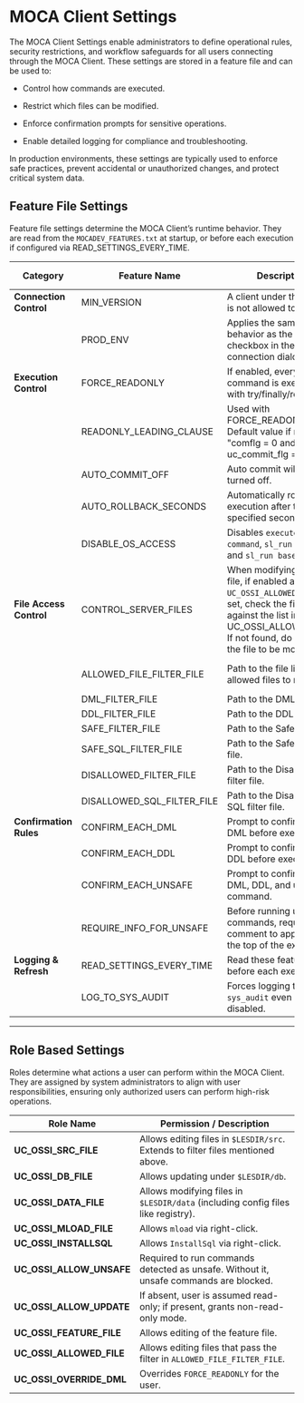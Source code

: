 # MOCA Client Settings
The MOCA Client Settings enable administrators to define operational rules, security restrictions, and workflow safeguards for all users connecting through the MOCA Client.
These settings are stored in a feature file and can be used to:

- Control how commands are executed.

- Restrict which files can be modified.

- Enforce confirmation prompts for sensitive operations.

- Enable detailed logging for compliance and troubleshooting.

In production environments, these settings are typically used to enforce safe practices, prevent accidental or unauthorized changes, and protect critical system data.

## Feature File Settings

Feature file settings determine the MOCA Client’s runtime behavior.
They are read from the `MOCADEV_FEATURES.txt` at startup, or before each execution if configured via READ_SETTINGS_EVERY_TIME.

| Category               | Feature Name               | Description                                                                                                                                             | Default / Notes                                  |
| ---------------------- | -------------------------- | ------------------------------------------------------------------------------------------------------------------------------------------------------- | ------------------------------------------------ |
| **Connection Control** | MIN_VERSION                | A client under this version is not allowed to connect.                                                                                                  | —                                                |
|                        | PROD_ENV                   | Applies the same behavior as the “Critical?” checkbox in the connection dialog.                                                                         | —                                                |
| **Execution Control**  | FORCE_READONLY             | If enabled, every command is executed with try/finally/rollback.                                                                                        | —                                                |
|                        | READONLY_LEADING_CLAUSE    | Used with FORCE_READONLY. Default value if not set is "comflg = 0 and uc_commit_flg = 0".                                                               | Default: `comflg = 0 and uc_commit_flg = 0`      |
|                        | AUTO_COMMIT_OFF            | Auto commit will be turned off.                                                                                                                         | —                                                |
|                        | AUTO_ROLLBACK_SECONDS      | Automatically rolls back execution after the specified seconds.                                                                                         | —                                                |
|                        | DISABLE_OS_ACCESS          | Disables `execute os command`, `sl_run system`, and `sl_run base_system`.                                                                               | —                                                |
| **File Access Control**| CONTROL_SERVER_FILES       | When modifying a server file, if enabled and `UC_OSSI_ALLOWED_FILE` is set, check the filepath against the list in UC_OSSI_ALLOWED_FILE. If not found, do not allow the file to be modified. | —                                                |
|                        | ALLOWED_FILE_FILTER_FILE   | Path to the file listing allowed files to modify.                                                                                                       | If empty, defaults to `$LESDIR/data`             |
|                        | DML_FILTER_FILE            | Path to the DML filter file.                                                                                                                            | —                                                |
|                        | DDL_FILTER_FILE            | Path to the DDL filter file.                                                                                                                            | —                                                |
|                        | SAFE_FILTER_FILE           | Path to the Safe filter file.                                                                                                                           | —                                                |
|                        | SAFE_SQL_FILTER_FILE       | Path to the Safe SQL filter file.                                                                                                                       | —                                                |
|                        | DISALLOWED_FILTER_FILE     | Path to the Disallowed filter file.                                                                                                                     | —                                                |
|                        | DISALLOWED_SQL_FILTER_FILE | Path to the Disallowed SQL filter file.                                                                                                                 | —                                                |
| **Confirmation Rules** | CONFIRM_EACH_DML           | Prompt to confirm each DML before execution.                                                                                                            | —                                                |
|                        | CONFIRM_EACH_DDL           | Prompt to confirm each DDL before execution.                                                                                                            | —                                                |
|                        | CONFIRM_EACH_UNSAFE        | Prompt to confirm each DML, DDL, and unsafe command.                                                                                                    | —                                                |
|                        | REQUIRE_INFO_FOR_UNSAFE    | Before running unsafe commands, request a comment to append at the top of the execution.                                                                | —                                                |
| **Logging & Refresh**  | READ_SETTINGS_EVERY_TIME   | Read these features before each execution.                                                                                                              | —                                                |
|                        | LOG_TO_SYS_AUDIT           | Forces logging to `sys_audit` even if policy is disabled.                                                                                               | —                                                |

---

## Role Based Settings

Roles determine what actions a user can perform within the MOCA Client.
They are assigned by system administrators to align with user responsibilities, ensuring only authorized users can perform high-risk operations.

| Role Name                         | Permission / Description                                                                |
| --------------------------------- | --------------------------------------------------------------------------------------- |
| **UC_OSSI_SRC_FILE**              | Allows editing files in `$LESDIR/src`. Extends to filter files mentioned above.         |
| **UC_OSSI_DB_FILE**               | Allows updating under `$LESDIR/db`.                                                     |
| **UC_OSSI_DATA_FILE**             | Allows modifying files in `$LESDIR/data` (including config files like registry).        |
| **UC_OSSI_MLOAD_FILE**            | Allows `mload` via right-click.                                                         |
| **UC_OSSI_INSTALLSQL**            | Allows `InstallSql` via right-click.                                                    |
| **UC_OSSI_ALLOW_UNSAFE**          | Required to run commands detected as unsafe. Without it, unsafe commands are blocked.   |
| **UC_OSSI_ALLOW_UPDATE**          | If absent, user is assumed read-only; if present, grants non-read-only mode.            |
| **UC_OSSI_FEATURE_FILE**          | Allows editing of the feature file.                                                     |
| **UC_OSSI_ALLOWED_FILE**          | Allows editing files that pass the filter in `ALLOWED_FILE_FILTER_FILE`.                |
| **UC_OSSI_OVERRIDE_DML**          | Overrides `FORCE_READONLY` for the user.                                                |


